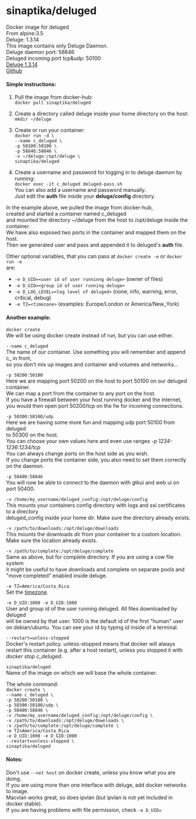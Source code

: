 # sinaptika/deluged
Docker image for deluged  
From alpine:3.5  
Deluge: 1.3.14  
This image contains only Deluge Daemon.  
Deluge daemon port: 58846  
Deluged incoming port tcp&udp: 50100  
[Deluge 1.3.14](http://deluge-torrent.org/)  
[Github](https://github.com/git-sinaptika/hs-deluged)  


#### Simple instructions:  
1. Pull the image from docker-hub:  
`docker pull sinaptika/deluged`  

2. Create a directory called deluge inside your home directory on the host:  
`mkdir ~/deluge`

3. Create or run your container:  
`docker run -d \`  
`--name c_deluged \`  
`-p 50100:50100 \`  
`-p 58846:58846 \`  
`-v ~/deluge:/opt/deluge \`  
`sinaptika/deluged`

4. Create a username and password for logging in to deluge daemon by running:   
`docker exec -it c_deluged deluged-pass.sh`   
You can also add a username and password manually.   
Just edit the **auth** file inside your **deluge/config** directory.

In the example above, we pulled the image from docker-hub,  
created and started a container named c_deluged  
and mounted the directory ~/deluge from the host to /opt/deluge inside the container.  
We have also exposed two ports in the container and mapped them on the host.   
Then we generated user and pass and appended it to deluged's **auth** file.

Other optional variables, that you can pass at `docker create -e` or `docker run -e`  
are:  
- `-e D_UID=<user id of user runninng deluge>` (owner of files)
- `-e D_GID=<group id of user running deluge>`
- `-e D_LOG_LEVEL=<log level of deluged>` (none, info, warning, error, critical, debug)
- `-e TZ=<timezone>` (examples: Europe/London or America/New_York)

#### Another example:
`docker create`  
We will be using docker create instead of run, but you can use either.

`--name c_deluged`  
The name of our container. Use something you will remember and append c_ in front,  
so you don't mix up images and container and volumes and networks...  

`-p 50200:50100`  
Here we are mapping port 50200 on the host to port 50100 on our deluged container.  
We can map a port from the container to any port on the host.  
If you have a firewall between your host running docker and the internet,  
you would then open port 50200/tcp on the fw for incoming connections.  

`-p 50300:50100/udp`  
Here we are having some more fun and mapping udp port 50100 from deluged  
to 50300 on the host.  
You can choose your own values here and even use ranges *-p 1234-1236:1234/tcp*  
You can always change ports on the host side as you wish.  
If you change ports the container side, you also need to set them correctly on the daemon.  

`-p 50400:58846`  
You will now be able to connect to the daemon with gtkui and web ui on port 50400.  

`-v /home/my_username/deluged_config:/opt/deluge/config`  
This mounts your containers config directory with logs and ssl certificates to a directory  
deluged_config inside your home dir. Make sure the directory already exists.  

`-v /path/to/downloads:/opt/deluge/downloads`  
This mounts the downloads dir from your container to a custom location.  
Make sure the location already exists.

`-v /path/to/complete:/opt/deluge/complete`  
Same as above, but for complete directory. If you are using a cow file system  
it might be useful to have downloads and complete on separate pools and  
"move completed" enabled inside deluge.

`-e TZ=America/Costa_Rica`  
Set the [timezone](https://en.wikipedia.org/wiki/Tz_database).

`-e D_UID:1000 -e D_GID:1000`  
User and group id of the user running deluged. All files downloaded by deluged  
will be owned by that user. 1000 is the default id of the first "human" user   
on debian/ubuntu. You can see your id by typing *id* inside of a terminal.

`--restart=unless-stopped`  
Docker's restart policy. unless-stopped means that docker will always  
restart this container (e.g. after a host restart), unless you stopped it with  
*docker stop c_deluged*.

`sinaptika/deluged`  
Name of the image on which we will base the whole container.

The whole command:  
`docker create \`  
`--name c_deluged \`  
`-p 50200:50100 \`  
`-p 50300:50100/udp \`  
`-p 50400:58846 \`  
`-v /home/my_username/deluged_config:/opt/deluge/config \`  
`-v /path/to/downloads:/opt/deluge/downloads \`  
`-v /path/to/complete:/opt/deluge/complete \`  
`-e TZ=America/Costa_Rica`  
`-e D_UID:1000 -e D_GID:1000`  
`--restart=unless-stopped \`  
`sinaptika/deluged`

#### Notes:
Don't use `--net host` on docker create, unless you know what you are doing.  
If you are using more than one interface with deluge, add docker networks to image.  
Macvlan works great, so does ipvlan (but ipvlan is not yet included in docker stable).  
If you are having problems with file permission, check `-e D_UID=`
